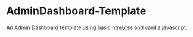 # AdminDashboard-Template
An Admin Dashboard template using basic html,css and  vanilla javascript.
